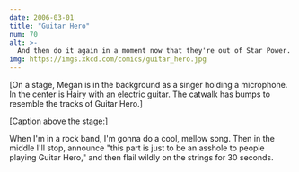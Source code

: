 ```yaml
---
date: 2006-03-01
title: "Guitar Hero"
num: 70
alt: >-
  And then do it again in a moment now that they're out of Star Power.
img: https://imgs.xkcd.com/comics/guitar_hero.jpg
---
```

[On a stage, Megan is in the background as a singer holding a microphone. In the center is Hairy with an electric guitar. The catwalk has bumps to resemble the tracks of Guitar Hero.]

[Caption above the stage:]

When I'm in a rock band, I'm gonna do a cool, mellow song. Then in the middle I'll stop, announce "this part is just to be an asshole to people playing Guitar Hero," and then flail wildly on the strings for 30 seconds.